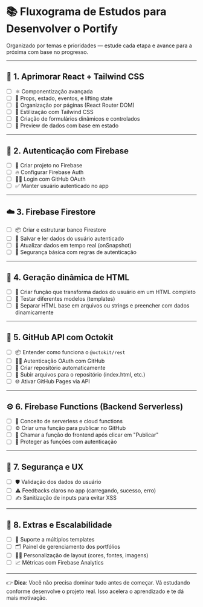 # 📚 Fluxograma de Estudos para Desenvolver o Portify

Organizado por temas e prioridades — estude cada etapa e avance para a próxima com base no progresso.

---

## 🧩 1. Aprimorar React + Tailwind CSS

- [ ] ⚛️ Componentização avançada
- [ ] 🎯 Props, estado, eventos, e lifting state
- [ ] 📁 Organização por páginas (React Router DOM)
- [ ] 🎨 Estilização com Tailwind CSS
- [ ] 💾 Criação de formulários dinâmicos e controlados
- [ ] 👀 Preview de dados com base em estado

---

## 🔐 2. Autenticação com Firebase

- [ ] 🔧 Criar projeto no Firebase
- [ ] 🔥 Configurar Firebase Auth
- [ ] 🧑‍💻 Login com GitHub OAuth
- [ ] ✅ Manter usuário autenticado no app

---

## ☁️ 3. Firebase Firestore

- [ ] 📦 Criar e estruturar banco Firestore
- [ ] 💾 Salvar e ler dados do usuário autenticado
- [ ] 🔄 Atualizar dados em tempo real (onSnapshot)
- [ ] 🧹 Segurança básica com regras de autenticação

---

## 🧠 4. Geração dinâmica de HTML

- [ ] 📄 Criar função que transforma dados do usuário em um HTML completo
- [ ] 🧪 Testar diferentes modelos (templates)
- [ ] 🎨 Separar HTML base em arquivos ou strings e preencher com dados dinamicamente

---

## 🧰 5. GitHub API com Octokit

- [ ] 📦 Entender como funciona o `@octokit/rest`
- [ ] 🧑‍💻 Autenticação OAuth com GitHub
- [ ] 📁 Criar repositório automaticamente
- [ ] 🚀 Subir arquivos para o repositório (index.html, etc.)
- [ ] 🌐 Ativar GitHub Pages via API

---

## ⚙️ 6. Firebase Functions (Backend Serverless)

- [ ] 🧠 Conceito de serverless e cloud functions
- [ ] ⚙️ Criar uma função para publicar no GitHub
- [ ] 📡 Chamar a função do frontend após clicar em "Publicar"
- [ ] 🔐 Proteger as funções com autenticação

---

## 🧼 7. Segurança e UX

- [ ] 🛡️ Validação dos dados do usuário
- [ ] ⚠️ Feedbacks claros no app (carregando, sucesso, erro)
- [ ] ✍️ Sanitização de inputs para evitar XSS

---

## 🎁 8. Extras e Escalabilidade

- [ ] 🧩 Suporte a múltiplos templates
- [ ] 🗂️ Painel de gerenciamento dos portfólios
- [ ] 🧑‍🎨 Personalização de layout (cores, fontes, imagens)
- [ ] 📈 Métricas com Firebase Analytics

---

👉 **Dica**: Você não precisa dominar tudo antes de começar. Vá estudando conforme desenvolve o projeto real. Isso acelera o aprendizado e te dá mais motivação.
